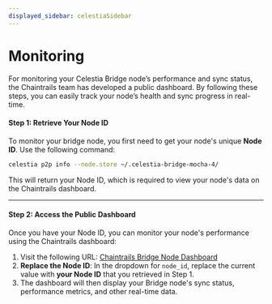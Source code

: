 ```yaml
---
displayed_sidebar: celestiaSidebar
---
```


# Monitoring

For monitoring your Celestia Bridge node’s performance and sync status, the Chaintrails team has developed a public dashboard. By following these steps, you can easily track your node’s health and sync progress in real-time.

#### **Step 1: Retrieve Your Node ID**

To monitor your bridge node, you first need to get your node's unique **Node ID**. Use the following command:

```bash
celestia p2p info --node.store ~/.celestia-bridge-mocha-4/
```

This will return your Node ID, which is required to view your node's data on the Chaintrails dashboard.

***

#### **Step 2: Access the Public Dashboard**

Once you have your Node ID, you can monitor your node's performance using the Chaintrails dashboard:

1. Visit the following URL: [Chaintrails Bridge Node Dashboard](https://mocha-metrics.chaintrails.io/d/fdz036p9r5pmoe/foundation-bridge-node-overview?orgId=1\&refresh=5s\&var-ds=cdv9016f5siyoc\&var-instance\_id=12D3KooWLsr1rNBLovTGd2kyViwYdUH3STttQ9UHwkKKXt8DY5HN\&var-network=mocha-4%2FBridge\&var-job=cel-foundation-otel-testnet-collector\&from=now-30m\&to=now)
2. **Replace the Node ID**: In the dropdown for `node_id`, replace the current value with **your Node ID** that you retrieved in Step 1.
3. The dashboard will then display your Bridge node's sync status, performance metrics, and other real-time data.
